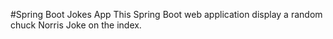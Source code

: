 #Spring Boot Jokes App
This Spring Boot web application display a random chuck Norris Joke on the index.
